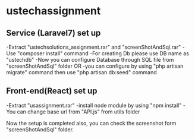 # ustechassignment
## Service (Laravel7) set up
-Extract "ustechsolutions_assignment.rar" and "screenShotAndSql.rar"
-Use "composer install" command
-For creating Db please use DB name as "ustechdb"
-Now you can configure Database through SQL file from "screenShotAndSql" folder
   OR
-you can configure by using "php artisan migrate" command then use "php artisan db:seed" command

## Front-end(React) set up
-Extract "usassignment.rar"
-install node module by using "npm install"
-You can change base url from "API.js" from utils folder

Now the setup is completed
also, you can check the screenshot form "screenShotAndSql" folder.
